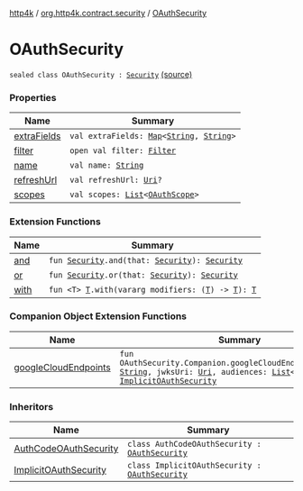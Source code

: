 [http4k](../../index.md) / [org.http4k.contract.security](../index.md) / [OAuthSecurity](./index.md)

# OAuthSecurity

`sealed class OAuthSecurity : `[`Security`](../-security/index.md) [(source)](https://github.com/http4k/http4k/blob/master/http4k-contract/src/main/kotlin/org/http4k/contract/security/OAuthSecurity.kt#L7)

### Properties

| Name | Summary |
|---|---|
| [extraFields](extra-fields.md) | `val extraFields: `[`Map`](https://kotlinlang.org/api/latest/jvm/stdlib/kotlin.collections/-map/index.html)`<`[`String`](https://kotlinlang.org/api/latest/jvm/stdlib/kotlin/-string/index.html)`, `[`String`](https://kotlinlang.org/api/latest/jvm/stdlib/kotlin/-string/index.html)`>` |
| [filter](filter.md) | `open val filter: `[`Filter`](../../org.http4k.core/-filter/index.md) |
| [name](name.md) | `val name: `[`String`](https://kotlinlang.org/api/latest/jvm/stdlib/kotlin/-string/index.html) |
| [refreshUrl](refresh-url.md) | `val refreshUrl: `[`Uri`](../../org.http4k.core/-uri/index.md)`?` |
| [scopes](scopes.md) | `val scopes: `[`List`](https://kotlinlang.org/api/latest/jvm/stdlib/kotlin.collections/-list/index.html)`<`[`OAuthScope`](../-o-auth-scope/index.md)`>` |

### Extension Functions

| Name | Summary |
|---|---|
| [and](../and.md) | `fun `[`Security`](../-security/index.md)`.and(that: `[`Security`](../-security/index.md)`): `[`Security`](../-security/index.md) |
| [or](../or.md) | `fun `[`Security`](../-security/index.md)`.or(that: `[`Security`](../-security/index.md)`): `[`Security`](../-security/index.md) |
| [with](../../org.http4k.core/with.md) | `fun <T> `[`T`](../../org.http4k.core/with.md#T)`.with(vararg modifiers: (`[`T`](../../org.http4k.core/with.md#T)`) -> `[`T`](../../org.http4k.core/with.md#T)`): `[`T`](../../org.http4k.core/with.md#T) |

### Companion Object Extension Functions

| Name | Summary |
|---|---|
| [googleCloudEndpoints](../google-cloud-endpoints.md) | `fun OAuthSecurity.Companion.googleCloudEndpoints(issuer: `[`String`](https://kotlinlang.org/api/latest/jvm/stdlib/kotlin/-string/index.html)`, jwksUri: `[`Uri`](../../org.http4k.core/-uri/index.md)`, audiences: `[`List`](https://kotlinlang.org/api/latest/jvm/stdlib/kotlin.collections/-list/index.html)`<`[`String`](https://kotlinlang.org/api/latest/jvm/stdlib/kotlin/-string/index.html)`>): `[`ImplicitOAuthSecurity`](../-implicit-o-auth-security/index.md) |

### Inheritors

| Name | Summary |
|---|---|
| [AuthCodeOAuthSecurity](../-auth-code-o-auth-security/index.md) | `class AuthCodeOAuthSecurity : `[`OAuthSecurity`](./index.md) |
| [ImplicitOAuthSecurity](../-implicit-o-auth-security/index.md) | `class ImplicitOAuthSecurity : `[`OAuthSecurity`](./index.md) |
